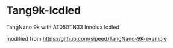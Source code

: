 # Tang9k-lcdled
TangNano 9k with AT050TN33 Innolux lcdled

modified from https://github.com/sipeed/TangNano-9K-example
